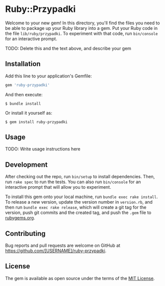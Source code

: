 # Ruby::Przypadki

Welcome to your new gem! In this directory, you'll find the files you need to be able to package up your Ruby library into a gem. Put your Ruby code in the file `lib/ruby/przypadki`. To experiment with that code, run `bin/console` for an interactive prompt.

TODO: Delete this and the text above, and describe your gem

## Installation

Add this line to your application's Gemfile:

```ruby
gem 'ruby-przypadki'
```

And then execute:

    $ bundle install

Or install it yourself as:

    $ gem install ruby-przypadki

## Usage

TODO: Write usage instructions here

## Development

After checking out the repo, run `bin/setup` to install dependencies. Then, run `rake spec` to run the tests. You can also run `bin/console` for an interactive prompt that will allow you to experiment.

To install this gem onto your local machine, run `bundle exec rake install`. To release a new version, update the version number in `version.rb`, and then run `bundle exec rake release`, which will create a git tag for the version, push git commits and the created tag, and push the `.gem` file to [rubygems.org](https://rubygems.org).

## Contributing

Bug reports and pull requests are welcome on GitHub at https://github.com/[USERNAME]/ruby-przypadki.

## License

The gem is available as open source under the terms of the [MIT License](https://opensource.org/licenses/MIT).
